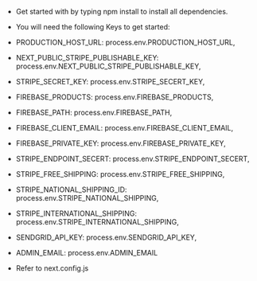 - Get started with by typing npm install to install all dependencies.

- You will need the following Keys to get started:

- PRODUCTION_HOST_URL: process.env.PRODUCTION_HOST_URL,
- NEXT_PUBLIC_STRIPE_PUBLISHABLE_KEY: process.env.NEXT_PUBLIC_STRIPE_PUBLISHABLE_KEY,
- STRIPE_SECRET_KEY: process.env.STRIPE_SECERT_KEY,
- FIREBASE_PRODUCTS: process.env.FIREBASE_PRODUCTS,
- FIREBASE_PATH: process.env.FIREBASE_PATH,
- FIREBASE_CLIENT_EMAIL: process.env.FIREBASE_CLIENT_EMAIL,
- FIREBASE_PRIVATE_KEY: process.env.FIREBASE_PRIVATE_KEY,
- STRIPE_ENDPOINT_SECERT: process.env.STRIPE_ENDPOINT_SECERT,
- STRIPE_FREE_SHIPPING: process.env.STRIPE_FREE_SHIPPING,
- STRIPE_NATIONAL_SHIPPING_ID: process.env.STRIPE_NATIONAL_SHIPPING,
- STRIPE_INTERNATIONAL_SHIPPING: process.env.STRIPE_INTERNATIONAL_SHIPPING,
- SENDGRID_API_KEY: process.env.SENDGRID_API_KEY,
- ADMIN_EMAIL: process.env.ADMIN_EMAIL

- Refer to next.config.js
